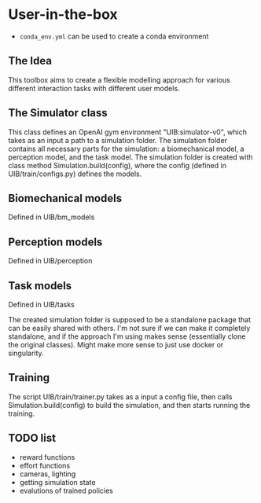 # User-in-the-box

- `conda_env.yml` can be used to create a conda environment


## The Idea

This toolbox aims to create a flexible modelling approach for various different interaction tasks with different user models. 

## The Simulator class

This class defines an OpenAI gym environment "UIB:simulator-v0", which takes as an input a path to a simulation folder. The simulation folder contains all necessary parts for the simulation: a biomechanical model, a perception model, and the task model. The simulation folder is created with class method Simulation.build(config), where the config (defined in UIB/train/configs.py) defines the models.

## Biomechanical models

Defined in UIB/bm_models

## Perception models

Defined in UIB/perception

## Task models

Defined in UIB/tasks

The created simulation folder is supposed to be a standalone package that can be easily shared with others. I'm not sure if we can make it completely standalone, and if the approach I'm using makes sense (essentially clone the original classes). Might make more sense to just use docker or singularity.

## Training

The script UIB/train/trainer.py takes as a input a config file, then calls Simulation.build(config) to build the simulation, and then starts running the training. 

## TODO list
- reward functions
- effort functions
- cameras, lighting
- getting simulation state
- evalutions of trained policies